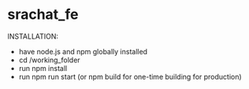# srachat_fe
INSTALLATION:

- have node.js and npm globally installed
- cd /working_folder
- run npm install
- run npm run start (or npm build for one-time building for production)
